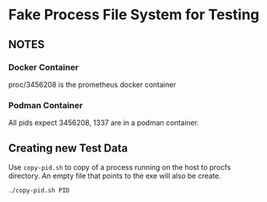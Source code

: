 # Fake Process File System for Testing

## NOTES

### Docker Container

proc/3456208 is the prometheus docker container

### Podman Container

All pids expect 3456208, 1337 are in a podman container.

## Creating new Test Data

Use `copy-pid.sh` to copy of a process running on the host to procfs directory.
An empty file that points to the exe will also be create.

```bash
./copy-pid.sh PID
```

